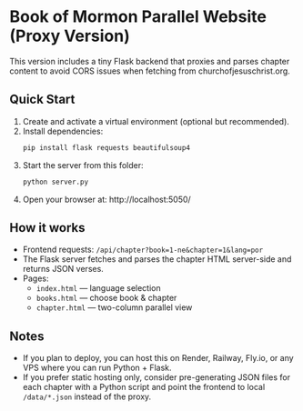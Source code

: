 # Book of Mormon Parallel Website (Proxy Version)

This version includes a tiny Flask backend that proxies and parses chapter content to avoid CORS issues when fetching from churchofjesuschrist.org.

## Quick Start
1. Create and activate a virtual environment (optional but recommended).
2. Install dependencies:
   ```bash
   pip install flask requests beautifulsoup4
   ```
3. Start the server from this folder:
   ```bash
   python server.py
   ```
4. Open your browser at: http://localhost:5050/

## How it works
- Frontend requests: `/api/chapter?book=1-ne&chapter=1&lang=por`
- The Flask server fetches and parses the chapter HTML server-side and returns JSON verses.
- Pages:
  - `index.html` — language selection
  - `books.html` — choose book & chapter
  - `chapter.html` — two-column parallel view

## Notes
- If you plan to deploy, you can host this on Render, Railway, Fly.io, or any VPS where you can run Python + Flask.
- If you prefer static hosting only, consider pre-generating JSON files for each chapter with a Python script and point the frontend to local `/data/*.json` instead of the proxy.
